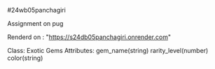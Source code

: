 #24wb05panchagiri

Assignment on pug

Renderd on : "https://s24db05panchagiri.onrender.com"

Class: Exotic Gems
Attributes:
gem_name(string)
rarity_level(number)
color(string)